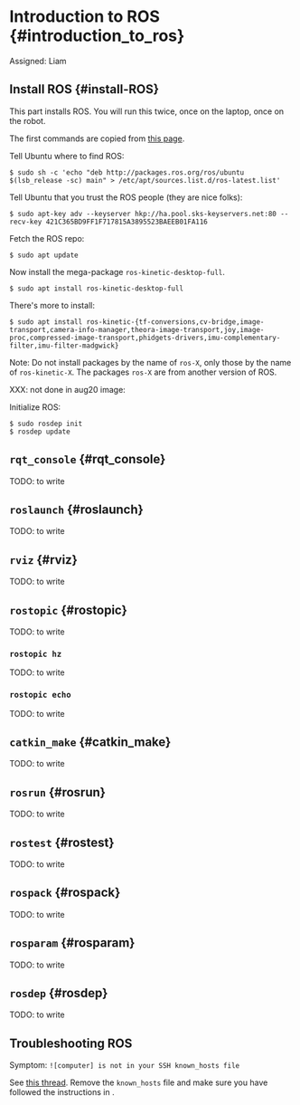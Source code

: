 # Introduction to ROS {#introduction_to_ros}

Assigned: Liam


## Install ROS {#install-ROS}

This part installs ROS. You will run this twice, once on the laptop, once on the robot.

The first commands are copied from [this page][ros-ubuntu].

[ros-ubuntu]: http://wiki.ros.org/kinetic/Installation/Ubuntu

Tell Ubuntu where to find ROS:

    $ sudo sh -c 'echo "deb http://packages.ros.org/ros/ubuntu $(lsb_release -sc) main" > /etc/apt/sources.list.d/ros-latest.list'

Tell Ubuntu that you trust the ROS people (they are nice folks):

    $ sudo apt-key adv --keyserver hkp://ha.pool.sks-keyservers.net:80 --recv-key 421C365BD9FF1F717815A3895523BAEEB01FA116

Fetch the ROS repo:

    $ sudo apt update

Now install the mega-package `ros-kinetic-desktop-full`.

    $ sudo apt install ros-kinetic-desktop-full

There's more to install:

    $ sudo apt install ros-kinetic-{tf-conversions,cv-bridge,image-transport,camera-info-manager,theora-image-transport,joy,image-proc,compressed-image-transport,phidgets-drivers,imu-complementary-filter,imu-filter-madgwick}

Note: Do not install packages by the name of `ros-X`, only those by
the name of `ros-kinetic-X`. The packages `ros-X` are from another version of ROS.

XXX: not done in aug20 image:

Initialize ROS:

    $ sudo rosdep init
    $ rosdep update


## `rqt_console` {#rqt_console}

TODO: to write


## `roslaunch` {#roslaunch}

TODO: to write

## `rviz` {#rviz}

TODO: to write

## `rostopic` {#rostopic}

TODO: to write

### `rostopic hz`

TODO: to write

### `rostopic echo`

TODO: to write

## `catkin_make` {#catkin_make}

TODO: to write

## `rosrun` {#rosrun}

TODO: to write

## `rostest` {#rostest}

TODO: to write

## `rospack` {#rospack}

TODO: to write

## `rosparam` {#rosparam}

TODO: to write


## `rosdep` {#rosdep}

TODO: to write

## Troubleshooting ROS

Symptom: `![computer] is not in your SSH known_hosts file`

See [this thread][known_host]. Remove the `known_hosts` file and make sure you
have followed the instructions in [](#ssh-local-configuration).

[known_host]: https://answers.ros.org/question/41446/a-is-not-in-your-ssh-known_hosts-file/
